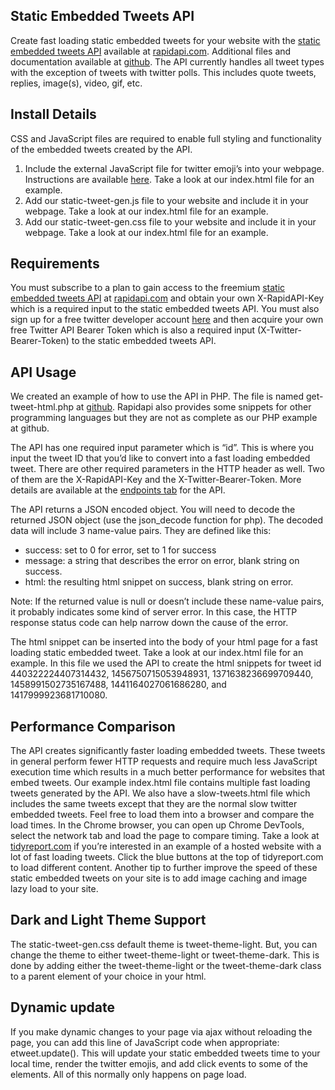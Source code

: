 

## Static Embedded Tweets API

Create fast loading static embedded tweets for your website with the [static embedded tweets API](https://rapidapi.com/tidyreport/api/static-embedded-tweets/details) available at [rapidapi.com](https://rapidapi.com/).  Additional files and documentation available at [github](https://github.com/tidyreport/static-embedded-tweets).  The API currently handles all tweet types with the exception of tweets with twitter polls.  This includes quote tweets, replies, image(s), video, gif, etc.


## Install Details

CSS and JavaScript files are required to enable full styling and functionality of the embedded tweets created by the API.



1. Include the external JavaScript file for twitter emoji’s into your webpage. Instructions are available [here](https://github.com/twitter/twemoji). Take a look at our index.html file for an example.
2. Add our static-tweet-gen.js file to your website and include it in your webpage. Take a look at our index.html file for an example.
3. Add our static-tweet-gen.css file to your website and include it in your webpage. Take a look at our index.html file for an example.


## Requirements

You must subscribe to a plan to gain access to the freemium [static embedded tweets API](https://rapidapi.com/tidyreport/api/static-embedded-tweets/details) at [rapidapi.com](https://rapidapi.com/) and obtain your own X-RapidAPI-Key which is a required input to the static embedded tweets API. You must also sign up for a free twitter developer account [here](https://developer.twitter.com/en/apply-for-access) and then acquire your own free Twitter API Bearer Token which is also a required input (X-Twitter-Bearer-Token) to the static embedded tweets API.


## API Usage

We created an example of how to use the API in PHP.  The file is named get-tweet-html.php at [github](https://github.com/tidyreport/static-embedded-tweets).  Rapidapi also provides some snippets for other programming languages but they are not as complete as our PHP example at github.

The API has one required input parameter which is “id”.  This is where you input the tweet ID that you’d like to convert into a fast loading embedded tweet.  There are other required parameters in the HTTP header as well.  Two of them are the X-RapidAPI-Key and the X-Twitter-Bearer-Token.  More details are available at the [endpoints tab](https://rapidapi.com/tidyreport/api/static-embedded-tweets/) for the API.

The API returns a JSON encoded object. You will need to decode the returned JSON object (use the json_decode function for php). The decoded data will include 3 name-value pairs. They are defined like this:



* success: set to 0 for error, set to 1 for success
* message: a string that describes the error on error, blank string on success.
* html: the resulting html snippet on success, blank string on error.

Note:  If the returned value is null or doesn’t include these name-value pairs, it probably indicates some kind of server error.  In this case, the HTTP response status code can help narrow down the cause of the error.

The html snippet can be inserted into the body of your html page for a fast loading static embedded tweet. Take a look at our index.html file for an example. In this file we used the API to create the html snippets for tweet id 440322224407314432, 1456750715053948931, 1371638236699709440, 1458991502735167488, 1441164027061686280, and 1417999923681710080.


## Performance Comparison

The API creates significantly faster loading embedded tweets.  These tweets in general perform fewer HTTP requests and require much less JavaScript execution time which results in a much better performance for websites that embed tweets.  Our example index.html file contains multiple fast loading tweets generated by the API.  We also have a slow-tweets.html file which includes the same tweets except that they are the normal slow twitter embedded tweets.  Feel free to load them into a browser and compare the load times.  In the Chrome browser, you can open up Chrome DevTools, select the network tab and load the page to compare timing.  Take a look at [tidyreport.com](https://www.tidyreport.com/) if you’re interested in an example of a hosted website with a lot of fast loading tweets.  Click the blue buttons at the top of tidyreport.com to load different content.  Another tip to further improve the speed of these static embedded tweets on your site is to add image caching and image lazy load to your site.


## Dark and Light Theme Support

The static-tweet-gen.css default theme is tweet-theme-light. But, you can change the theme to either tweet-theme-light or tweet-theme-dark. This is done by adding either the tweet-theme-light or the tweet-theme-dark class to a parent element of your choice in your html.


## Dynamic update

If you make dynamic changes to your page via ajax without reloading the page, you can add this line of JavaScript code when appropriate: etweet.update(). This will update your static embedded tweets time to your local time, render the twitter emojis, and add click events to some of the elements. All of this normally only happens on page load.
